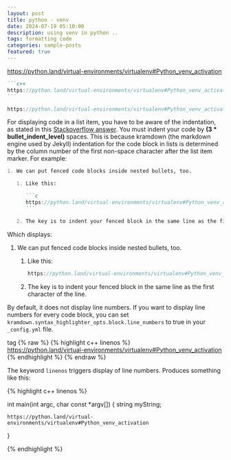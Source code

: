 ```yaml
---
layout: post
title: python - venv
date: 2024-07-19 05:10:00
description: using venv in python ..
tags: formatting code
categories: sample-posts
featured: true
---
```


https://python.land/virtual-environments/virtualenv#Python_venv_activation

````markdown
```c++
https://python.land/virtual-environments/virtualenv#Python_venv_activation
```
````

```c++
https://python.land/virtual-environments/virtualenv#Python_venv_activation
```

For displaying code in a list item, you have to be aware of the indentation, as stated in this [Stackoverflow answer](https://stackoverflow.com/questions/34987908/embed-a-code-block-in-a-list-item-with-proper-indentation-in-kramdown/38090598#38090598). You must indent your code by **(3 \* bullet_indent_level)** spaces. This is because kramdown (the markdown engine used by Jekyll) indentation for the code block in lists is determined by the column number of the first non-space character after the list item marker. For example:

````markdown
1. We can put fenced code blocks inside nested bullets, too.

   1. Like this:

      ```c
      https://python.land/virtual-environments/virtualenv#Python_venv_activation
      ```

   2. The key is to indent your fenced block in the same line as the first character of the line.
````

Which displays:

1. We can put fenced code blocks inside nested bullets, too.

   1. Like this:

      ```c
      https://python.land/virtual-environments/virtualenv#Python_venv_activation
      ```

   2. The key is to indent your fenced block in the same line as the first character of the line.

By default, it does not display line numbers. If you want to display line numbers for every code block, you can set `kramdown.syntax_highlighter_opts.block.line_numbers` to true in your `_config.yml` file.

tag
{% raw %}
{% highlight c++ linenos %} <br/> https://python.land/virtual-environments/virtualenv#Python_venv_activation <br/> {% endhighlight %}
{% endraw %}

The keyword `linenos` triggers display of line numbers.
Produces something like this:

{% highlight c++ linenos %}

int main(int argc, char const \*argv[])
{
string myString;

    https://python.land/virtual-environments/virtualenv#Python_venv_activation

}

{% endhighlight %}
